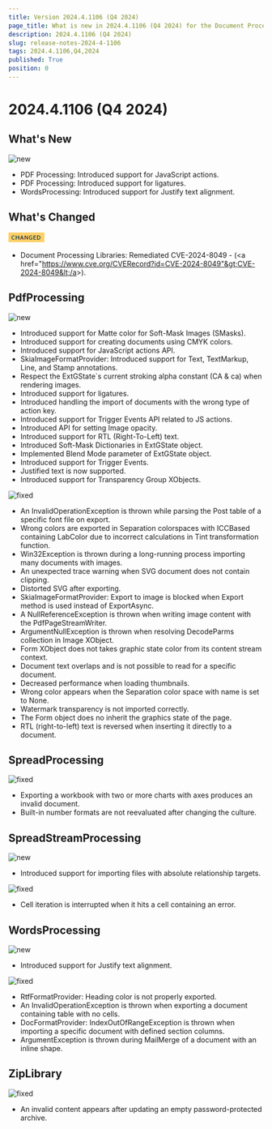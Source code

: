 ```yaml
---
title: Version 2024.4.1106 (Q4 2024)
page_title: What is new in 2024.4.1106 (Q4 2024) for the Document Processing Libraries
description: 2024.4.1106 (Q4 2024)
slug: release-notes-2024-4-1106
tags: 2024.4.1106,Q4,2024
published: True
position: 0
---
```



# 2024.4.1106 (Q4 2024)


## What's New


![new](../images/new.png)

* PDF Processing: Introduced support for JavaScript actions.
* PDF Processing: Introduced support for ligatures.
* WordsProcessing: Introduced support for Justify text alignment.

## What's Changed


![changed](../images/changed.png)

* Document Processing Libraries: Remediated CVE-2024-8049 - (&lt;a href="https://www.cve.org/CVERecord?id=CVE-2024-8049"&gt;CVE-2024-8049&lt;/a&gt;).

## PdfProcessing


![new](../images/new.png)

* Introduced support for Matte color for Soft-Mask Images (SMasks).
* Introduced support for creating documents using CMYK colors.
* Introduced support for JavaScript actions API.
* SkiaImageFormatProvider: Introduced support for Text, TextMarkup, Line, and Stamp annotations.
* Respect the ExtGState`s current stroking alpha constant (CA &amp; ca) when rendering images.
* Introduced support for ligatures.
* Introduced handling the import of documents with the wrong type of action key.
* Introduced support for Trigger Events API related to JS actions.
* Introduced API for setting Image opacity.
* Introduced support for RTL (Right-To-Left) text.
* Introduced Soft-Mask Dictionaries in ExtGState object.
* Implemented Blend Mode parameter of ExtGState object.
* Introduced support for Trigger Events.
* Justified text is now supported.
* Introduced support for Transparency Group XObjects.

![fixed](../images/fixed.png)

* An InvalidOperationException is thrown while parsing the Post table of a specific font file on export.
* Wrong colors are exported in Separation colorspaces with ICCBased containing LabColor due to incorrect calculations in Tint transformation function.
* Win32Exception is thrown during a long-running process importing many documents with images.
* An unexpected trace warning when SVG document does not contain clipping.
* Distorted SVG after exporting.
* SkiaImageFormatProvider: Export to image is blocked when Export method is used instead of ExportAsync.
* A NullReferenceException is thrown when writing image content with the PdfPageStreamWriter.
* ArgumentNullException is thrown when resolving DecodeParms collection in Image XObject.
* Form XObject does not takes graphic state color from its content stream context.
* Document text overlaps and is not possible to read for a specific document.
* Decreased performance when loading thumbnails.
* Wrong color appears when the Separation color space with name is set to None.
* Watermark transparency is not imported correctly.
* The Form object does no inherit the graphics state of the page.
* RTL (right-to-left) text is reversed when inserting it directly to a document.

## SpreadProcessing


![fixed](../images/fixed.png)

* Exporting a workbook with two or more charts with axes produces an invalid document.
* Built-in number formats are not reevaluated after changing the culture.

## SpreadStreamProcessing


![new](../images/new.png)

* Introduced support for importing files with absolute relationship targets.

![fixed](../images/fixed.png)

* Cell iteration is interrupted when it hits a cell containing an error.

## WordsProcessing


![new](../images/new.png)

* Introduced support for Justify text alignment.

![fixed](../images/fixed.png)

* RtfFormatProvider: Heading color is not properly exported.
* An InvalidOperationException is thrown when exporting a document containing table with no cells.
* DocFormatProvider: IndexOutOfRangeException is thrown when importing a specific document with defined section columns.
* ArgumentException is thrown during MailMerge of a document with an inline shape.

## ZipLibrary


![fixed](../images/fixed.png)

* An invalid content appears after updating an empty password-protected archive.
